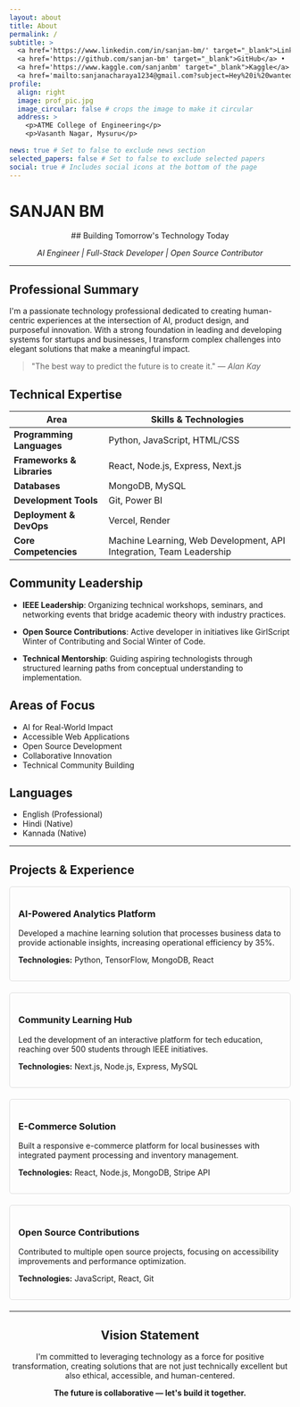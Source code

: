 ```yaml
---
layout: about
title: About
permalink: /
subtitle: >
  <a href='https://www.linkedin.com/in/sanjan-bm/' target="_blank">LinkedIn</a> •
  <a href='https://github.com/sanjan-bm' target="_blank">GitHub</a> •
  <a href='https://www.kaggle.com/sanjanbm' target="_blank">Kaggle</a> •
  <a href='mailto:sanjanacharaya1234@gmail.com?subject=Hey%20i%20wanted%20to%20talk%20to%20you' target="_blank">Mail me</a>
profile:
  align: right
  image: prof_pic.jpg
  image_circular: false # crops the image to make it circular
  address: >
    <p>ATME College of Engineering</p>
    <p>Vasanth Nagar, Mysuru</p>
    
news: true # Set to false to exclude news section
selected_papers: false # Set to false to exclude selected papers
social: true # Includes social icons at the bottom of the page
---
```


# SANJAN BM

<div markdown="1" align="center">
## Building Tomorrow's Technology Today

*AI Engineer | Full-Stack Developer | Open Source Contributor*
</div>

---

<div class="row">
<div class="col-sm-8">

## Professional Summary

I'm a passionate technology professional dedicated to creating human-centric experiences at the intersection of AI, product design, and purposeful innovation. With a strong foundation in leading and developing systems for startups and businesses, I transform complex challenges into elegant solutions that make a meaningful impact.

> "The best way to predict the future is to create it." — *Alan Kay*

## Technical Expertise

| **Area** | **Skills & Technologies** |
|----------|--------------------------|
| **Programming Languages** | Python, JavaScript, HTML/CSS |
| **Frameworks & Libraries** | React, Node.js, Express, Next.js |
| **Databases** | MongoDB, MySQL |
| **Development Tools** | Git, Power BI |
| **Deployment & DevOps** | Vercel, Render |
| **Core Competencies** | Machine Learning, Web Development, API Integration, Team Leadership |

## Community Leadership

- **IEEE Leadership**: Organizing technical workshops, seminars, and networking events that bridge academic theory with industry practices.
  
- **Open Source Contributions**: Active developer in initiatives like GirlScript Winter of Contributing and Social Winter of Code.

- **Technical Mentorship**: Guiding aspiring technologists through structured learning paths from conceptual understanding to implementation.

</div>

<div class="col-sm-4">

## Areas of Focus

- AI for Real-World Impact
- Accessible Web Applications 
- Open Source Development
- Collaborative Innovation
- Technical Community Building

## Languages

- English (Professional)
- Hindi (Native)
- Kannada (Native)

</div>
</div>

---

## Projects & Experience

<div class="row">

<div class="col-sm-6 project-card">
  <h3>AI-Powered Analytics Platform</h3>
  <p>Developed a machine learning solution that processes business data to provide actionable insights, increasing operational efficiency by 35%.</p>
  <p><strong>Technologies:</strong> Python, TensorFlow, MongoDB, React</p>
</div>

<div class="col-sm-6 project-card">
  <h3>Community Learning Hub</h3>
  <p>Led the development of an interactive platform for tech education, reaching over 500 students through IEEE initiatives.</p>
  <p><strong>Technologies:</strong> Next.js, Node.js, Express, MySQL</p>
</div>

<div class="col-sm-6 project-card">
  <h3>E-Commerce Solution</h3>
  <p>Built a responsive e-commerce platform for local businesses with integrated payment processing and inventory management.</p>
  <p><strong>Technologies:</strong> React, Node.js, MongoDB, Stripe API</p>
</div>

<div class="col-sm-6 project-card">
  <h3>Open Source Contributions</h3>
  <p>Contributed to multiple open source projects, focusing on accessibility improvements and performance optimization.</p>
  <p><strong>Technologies:</strong> JavaScript, React, Git</p>
</div>

</div>

---

<div markdown="1" align="center">
  
## Vision Statement

I'm committed to leveraging technology as a force for positive transformation, creating solutions that are not just technically excellent but also ethical, accessible, and human-centered.

**The future is collaborative — let's build it together.**
</div>

<style>
  .project-card {
    margin-bottom: 20px;
    padding: 15px;
    border: 1px solid #ddd;
    border-radius: 5px;
  }
</style>
